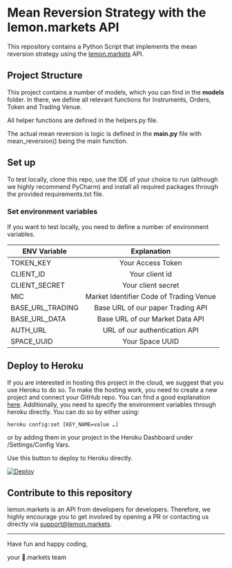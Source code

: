 # Mean Reversion Strategy with the lemon.markets API
This repository contains a Python Script that implements the mean reversion
strategy using the [lemon.markets](https://www.lemon.markets/) API.
## Project Structure
This project contains a number of models, which you can find in the 
**models** folder. In there, we define all relevant functions 
for Instruments, Orders, Token and Trading Venue.

All helper functions are defined in the helpers.py file. 

The actual mean reversion is logic is defined in the **main.py** file with 
mean_reversion() being the main function. 

## Set up
To test locally, clone this repo, use the IDE of your choice to run (although we highly recommend PyCharm) and install
all required packages through the provided requirements.txt file.

### Set environment variables
If you want to test locally, you need to define a number of environment variables.

| ENV Variable   |      Explanation      |  
|----------|:-------------:|
| TOKEN_KEY |  Your Access Token | 
| CLIENT_ID |   Your client id   |   
| CLIENT_SECRET | Your client secret |
|MIC| Market Identifier Code of Trading Venue|
|BASE_URL_TRADING | Base URL of our paper Trading API |
|BASE_URL_DATA | Base URL of our Market Data API |
|AUTH_URL | URL of our authentication API|
|SPACE_UUID | Your Space UUID |

## Deploy to Heroku
If you are interested in hosting this project in the cloud, 
we suggest that you use Heroku to do so. To make the hosting 
work, you need to create a new project and connect 
your GitHub repo. You can find a good explanation [here](https://dev.to/josylad/how-to-deploy-a-python-script-or-bot-to-heroku-in-5-minutes-9dp).
Additionally, you need to specify the environment variables
through heroku directly. You can do so by either using:

```
heroku config:set [KEY_NAME=value …]
```
or by adding them in your project in the Heroku Dashboard under 
/Settings/Config Vars. 

Use this button to deploy to Heroku directly.


[![Deploy](https://www.herokucdn.com/deploy/button.svg)](https://heroku.com/deploy?template=https://github.com/lemon-markets/content-mean-reversion-lemon.markets)

## Contribute to this repository
lemon.markets is an API from developers for developers. Therefore, we highly encourage you 
to get involved by opening a PR or contacting us directly via 
[support@lemon.markets](mailto:support@lemon.markets).

---

Have fun and happy coding,

your 🍋.markets team
